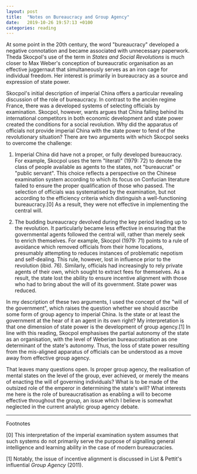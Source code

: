 ```yaml
---
layout: post
title:  "Notes on Bureaucracy and Group Agency"
date:   2019-10-26 19:57:13 +0100
categories: reading
---
```


At some point in the 20th century, the word "bureaucracy" developed a negative connotation and became associated with unnecessary paperwork. Theda Skocpol's use of the term in *States and Social Revolutions* is much closer to Max Weber's conception of bureaucratic organisation as an effective juggernaut that simultaneously serves as an iron cage for individual freedom. Her interest is primarily in bureaucracy as a source and expression of state power.

Skocpol's initial description of imperial China offers a particular revealing discussion of the role of bureaucracy. In contrast to the ancién regime France, there was a developed systems of selecting officials by examination. Skocpol, however, wants argues that China falling behind its international competitors in both economic development and state power created the conditions for a social revolution.  Why did the apparatus of officials not provide imperial China with the state power to fend of the revolutionary situation?  There are two arguments with which Skocpol seeks to overcome the challenge:

1) Imperial China did have not a proper, or fully developed bureaucracy. For example, Skocpol uses the term "literati" (1979: 72) to denote the class of people available as agents to the states, not "bureaucrat" or "public servant". This choice reflects a perspective on the Chinese examination system according to which its focus on Confucian literature failed to ensure the proper qualification of those who passed. The selection of officials was systematised by the examination, but not according to the efficiency criteria which distinguish a well-functioning bureaucracy.[0] As a result, they were not effective in implementing the central will.

2) The budding bureaucracy devolved during the key period leading up to the revolution. It particularly became less effective in ensuring that the governmental agents followed the central will, rather than merely seek to enrich themselves. For example, Skocpol (1979: 71) points to a rule of avoidance which removed officials from their home locations, presumably attempting to reduces instances of problematic nepotism and self-dealing. This rule, however, lost in influence prior to the revolution (ibid. 76). Similarly, officials had increasingly to rely private agents of their own, which sought to extract fees for themselves. As a result, the state lost the ability to ensure incentive alignment with those who had to bring about the will of its government. State power was reduced.

In my description of these two arguments, I used the concept of the "will of the government", which raises the question whether we should ascribe some form of group agency to imperial China. Is the state or at least the government at the hear of it an agent in its own right? My interpretation is that one dimension of state power is the development of group agency.[1] In line with this reading, Skocpol emphasises the partial autonomy of the state as an organisation, with the level of Weberian bureaucratisation as one determinant of the state's autonomy. Thus, the loss of state power resulting from the mis-aligned apparatus of officials can be understood as a move away from effective group agency.

That leaves many questions open. Is proper group agency, the realisation of mental states on the level of the group, ever achieved, or merely the means of enacting the will of governing individuals? What is to be made of the outsized role of the emperor in determining the state's will? What interests me here is the role of bureaucratisation as enabling a will to become effective throughout the group, an issue which I believe is somewhat neglected in the current analytic group agency debate.

---
Footnotes


[0] This interpretation of the imperial examination system assumes that such systems do not primarily serve the purpose of signalling general intelligence and learning ability in the case of modern bureaucracies. 

[1] Notably, the issue of incentive alignment is discussed in List & Pettit's influential *Group Agency* (2011). 
